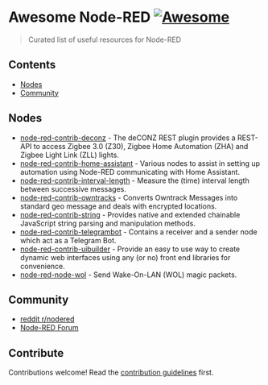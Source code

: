 # Awesome Node-RED [![Awesome](https://awesome.re/badge.svg)](https://awesome.re)

> Curated list of useful resources for Node-RED

## Contents

- [Nodes](#nodes)
- [Community](#community)

## Nodes

- [node-red-contrib-deconz](https://github.com/deconz-community/node-red-contrib-deconz) - The deCONZ REST plugin provides a REST-API to access Zigbee 3.0 (Z30), Zigbee Home Automation (ZHA) and Zigbee Light Link (ZLL) lights.
- [node-red-contrib-home-assistant](https://github.com/AYapejian/node-red-contrib-home-assistant) - Various nodes to assist in setting up automation using Node-RED communicating with Home Assistant.
- [node-red-contrib-interval-length](https://github.com/bartbutenaers/node-red-contrib-interval-length) - Measure the (time) interval length between successive messages.
- [node-red-contrib-owntracks](https://github.com/hardillb/node-red-contrib-owntracks) - Converts Owntrack Messages into standard geo message and deals with encrypted locations.
- [node-red-contrib-string](https://github.com/steveorevo/node-red-contrib-string) - Provides native and extended chainable JavaScript string parsing and manipulation methods.
- [node-red-contrib-telegrambot](https://github.com/windkh/node-red-contrib-telegrambot) - Contains a receiver and a sender node which act as a Telegram Bot.
- [node-red-contrib-uibuilder](https://github.com/TotallyInformation/node-red-contrib-uibuilder) - Provide an easy to use way to create dynamic web interfaces using any (or no) front end libraries for convenience.
- [node-red-node-wol](https://github.com/node-red/node-red-nodes) - Send Wake-On-LAN (WOL) magic packets.
## Community

- [reddit r/nodered](https://www.reddit.com/r/nodered/)
- [Node-RED Forum](https://discourse.nodered.org/)

## Contribute

Contributions welcome! Read the [contribution guidelines](contributing.md) first.